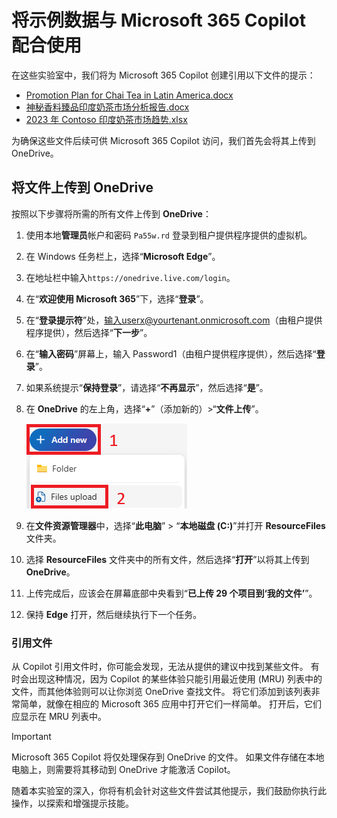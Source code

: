 # 将示例数据与 Microsoft 365 Copilot 配合使用

在这些实验室中，我们将为 Microsoft 365 Copilot 创建引用以下文件的提示：

- [Promotion Plan for Chai Tea in Latin America.docx](https://go.microsoft.com/fwlink/?linkid=2269126)
- [神秘香料臻品印度奶茶市场分析报告.docx](https://go.microsoft.com/fwlink/?linkid=2268826)
- [2023 年 Contoso 印度奶茶市场趋势.xlsx](https://go.microsoft.com/fwlink/?linkid=2268822)

为确保这些文件后续可供 Microsoft 365 Copilot 访问，我们首先会将其上传到 OneDrive。

## 将文件上传到 OneDrive

按照以下步骤将所需的所有文件上传到 **OneDrive**：

1. 使用本地**管理员**帐户和密码 `Pa55w.rd` 登录到租户提供程序提供的虚拟机。

2. 在 Windows 任务栏上，选择“**Microsoft Edge**”。

3. 在地址栏中输入`https://onedrive.live.com/login`。

4. 在“**欢迎使用 Microsoft 365**”下，选择“**登录**”。

5. 在“**登录提示符**”处，输入userx@yourtenant.onmicrosoft.com（由租户提供程序提供），然后选择“**下一步**”。

6. 在“**输入密码**”屏幕上，输入 Password1（由租户提供程序提供），然后选择“**登录**”。

7. 如果系统提示“**保持登录**”，请选择“**不再显示**”，然后选择“**是**”。

8. 在 **OneDrive** 的左上角，选择“**+**”（添加新的）>“**文件上传**”。

    ![添加新文件的屏幕截图](../Labs/Media/add_new.png)

9. 在**文件资源管理器**中，选择“**此电脑**” > “**本地磁盘 (C:)**”并打开 **ResourceFiles** 文件夹。

10. 选择 **ResourceFiles** 文件夹中的所有文件，然后选择“**打开**”以将其上传到 **OneDrive**。

11. 上传完成后，应该会在屏幕底部中央看到“**已上传 29 个项目到‘我的文件’**”。

12. 保持 **Edge** 打开，然后继续执行下一个任务。

### 引用文件

从 Copilot 引用文件时，你可能会发现，无法从提供的建议中找到某些文件。 有时会出现这种情况，因为 Copilot 的某些体验只能引用最近使用 (MRU) 列表中的文件，而其他体验则可以让你浏览 OneDrive 查找文件。 将它们添加到该列表非常简单，就像在相应的 Microsoft 365 应用中打开它们一样简单。  打开后，它们应显示在 MRU 列表中。

> [!IMPORTANT]
> Microsoft 365 Copilot 将仅处理保存到 OneDrive 的文件。 如果文件存储在本地电脑上，则需要将其移动到 OneDrive 才能激活 Copilot。

随着本实验室的深入，你将有机会针对这些文件尝试其他提示，我们鼓励你执行此操作，以探索和增强提示技能。
